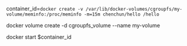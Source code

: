 container_id=`docker create -v /var/lib/docker-volumes/cgroupfs/my-volume/meminfo:/proc/meminfo -m=15m chenchun/hello /hello`

docker volume create -d cgroupfs_volume --name my-volume

docker start $container_id